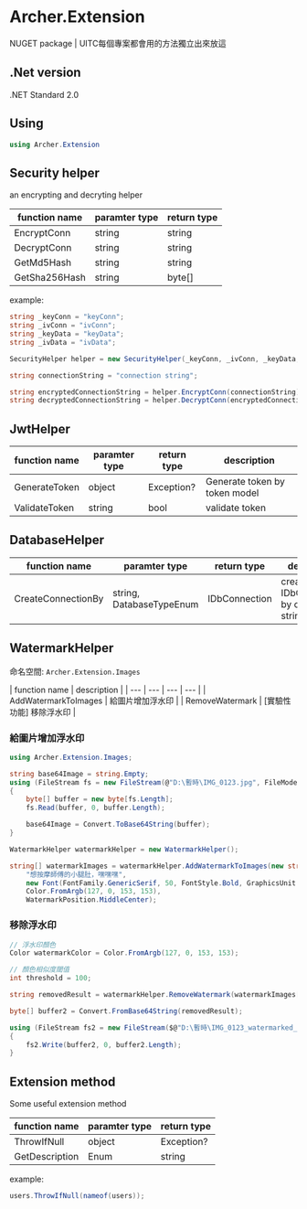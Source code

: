 # Archer.Extension
NUGET package | UITC每個專案都會用的方法獨立出來放這

## .Net version
.NET Standard 2.0

## Using
```C#
using Archer.Extension
```

## Security helper
an encrypting and decryting helper

| function name | paramter type | return type | 
| --- | --- | --- | 
| EncryptConn | string | string |
| DecryptConn | string | string |
| GetMd5Hash | string | string |
| GetSha256Hash | string | byte[] |

example:
```C#
string _keyConn = "keyConn";
string _ivConn = "ivConn";
string _keyData = "keyData";
string _ivData = "ivData";

SecurityHelper helper = new SecurityHelper(_keyConn, _ivConn, _keyData, _ivData);

string connectionString = "connection string";

string encryptedConnectionString = helper.EncryptConn(connectionString);
string decryptedConnectionString = helper.DecryptConn(encryptedConnectionString);
```

## JwtHelper
| function name | paramter type | return type | description |
| --- | --- | --- | --- |
| GenerateToken | object | Exception? | Generate token by token model
| ValidateToken | string | bool | validate token |

## DatabaseHelper
| function name | paramter type | return type | description |
| --- | --- | --- | --- |
| CreateConnectionBy | string, DatabaseTypeEnum | IDbConnection | create IDbConnection by connection string |

## WatermarkHelper
命名空間: `Archer.Extension.Images`

| function name | description |
| --- | --- | --- | --- |
| AddWatermarkToImages | 給圖片增加浮水印 |
| RemoveWatermark | [實驗性功能] 移除浮水印 |

### 給圖片增加浮水印
```C#
using Archer.Extension.Images;

string base64Image = string.Empty;
using (FileStream fs = new FileStream(@"D:\暫時\IMG_0123.jpg", FileMode.Open, FileAccess.Read))
{
    byte[] buffer = new byte[fs.Length];
    fs.Read(buffer, 0, buffer.Length);

    base64Image = Convert.ToBase64String(buffer);
}

WatermarkHelper watermarkHelper = new WatermarkHelper();

string[] watermarkImages = watermarkHelper.AddWatermarkToImages(new string[] { base64Image },
    "想按摩師傅的小腿肚，嘿嘿嘿",
    new Font(FontFamily.GenericSerif, 50, FontStyle.Bold, GraphicsUnit.Pixel),
    Color.FromArgb(127, 0, 153, 153),
    WatermarkPosition.MiddleCenter);
```

### 移除浮水印
```C#
// 浮水印顏色
Color watermarkColor = Color.FromArgb(127, 0, 153, 153);

// 顏色相似度閾值
int threshold = 100;

string removedResult = watermarkHelper.RemoveWatermark(watermarkImages[0], watermarkColor, threshold);

byte[] buffer2 = Convert.FromBase64String(removedResult);

using (FileStream fs2 = new FileStream($@"D:\暫時\IMG_0123_watermarked_removedResult.jpg", FileMode.Create, FileAccess.Write))
{
    fs2.Write(buffer2, 0, buffer2.Length);
}
```

## Extension method  

Some useful extension method  

| function name | paramter type | return type | 
| --- | --- | --- | 
| ThrowIfNull | object | Exception? |
| GetDescription | Enum | string |

example: 
```C#
users.ThrowIfNull(nameof(users));
```